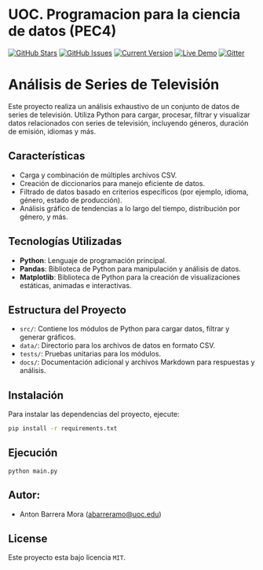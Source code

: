 UOC. Programacion para la ciencia de datos (PEC4)
============
[![GitHub Stars](https://img.shields.io/github/stars/IgorAntun/node-chat.svg)](https://github.com/IgorAntun/node-chat/stargazers) [![GitHub Issues](https://img.shields.io/github/issues/IgorAntun/node-chat.svg)](https://github.com/IgorAntun/node-chat/issues) [![Current Version](https://img.shields.io/badge/version-1.0.7-green.svg)](https://github.com/IgorAntun/node-chat) [![Live Demo](https://img.shields.io/badge/demo-online-green.svg)](https://igorantun.com/chat) [![Gitter](https://badges.gitter.im/Join%20Chat.svg)](https://gitter.im/IgorAntun/node-chat?utm_source=badge&utm_medium=badge&utm_campaign=pr-badge)


# Análisis de Series de Televisión

Este proyecto realiza un análisis exhaustivo de un conjunto de datos de series de televisión. Utiliza Python para cargar, procesar, filtrar y visualizar datos relacionados con series de televisión, incluyendo géneros, duración de emisión, idiomas y más.

## Características

- Carga y combinación de múltiples archivos CSV.
- Creación de diccionarios para manejo eficiente de datos.
- Filtrado de datos basado en criterios específicos (por ejemplo, idioma, género, estado de producción).
- Análisis gráfico de tendencias a lo largo del tiempo, distribución por género, y más.

## Tecnologías Utilizadas

- **Python**: Lenguaje de programación principal.
- **Pandas**: Biblioteca de Python para manipulación y análisis de datos.
- **Matplotlib**: Biblioteca de Python para la creación de visualizaciones estáticas, animadas e interactivas.

## Estructura del Proyecto

- `src/`: Contiene los módulos de Python para cargar datos, filtrar y generar gráficos.
- `data/`: Directorio para los archivos de datos en formato CSV.
- `tests/`: Pruebas unitarias para los módulos.
- `docs/`: Documentación adicional y archivos Markdown para respuestas y análisis.

## Instalación
Para instalar las dependencias del proyecto, ejecute:

```bash
pip install -r requirements.txt
```

## Ejecución
```
python main.py
```

## Autor:
- Anton Barrera Mora (abarreramo@uoc.edu)

## License


Este proyecto esta bajo licencia `MIT`.
